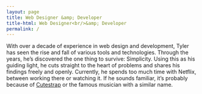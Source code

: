 ```yaml
---
layout: page
title: Web Designer &amp; Developer
title-html: Web Designer<br/>&amp; Developer
permalink: /
---
```


With over a decade of experience in web design and development, Tyler has seen the rise and fall of various tools and technologies. Through the years, he’s discovered the one thing to survive: Simplicity. Using this as his guiding light, he cuts straight to the heart of problems and shares his findings freely and openly. Currently, he spends too much time with Netflix, between working there or watching it. If he sounds familiar, it’s probably because of <a href="https://cutestrap.com" target="_blank">Cutestrap</a> or the famous musician with a similar name.

